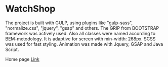 # WatchShop

The project is built with GULP, using plugins like "gulp-sass", "normalize.css", "jquery", "gsap" and others. The GRIP from BOOTSTRAP framework was actively used. Also all classes were named according to BEM-metodology. It is adaptive for screen with min-width: 268px. SCSS was used for fast styling. Animation was made with Jquery, GSAP and Java Script.

Home page 
[Link](https://alinaandriychuk.github.io/WatchShop/app/)
